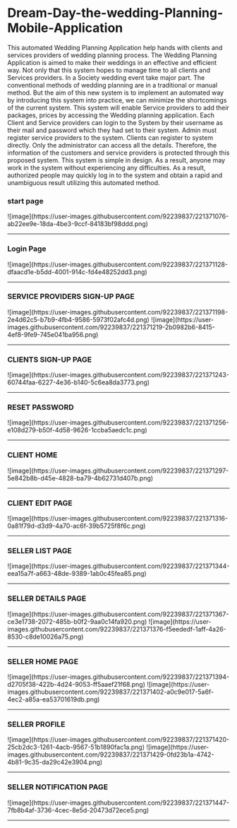 # Dream-Day-the-wedding-Planning-Mobile-Application

<html>
  <head>
  </head>
  <body>
  <p>This automated Wedding Planning Application help hands with clients and services providers of wedding planning process. The Wedding Planning Application is aimed to make their weddings in an effective and efficient way. Not only that this system hopes to manage time to all clients and Services providers. In a Society wedding event take major part. The conventional methods of wedding planning are in a traditional or manual method. But the aim of this new system is to implement an automated way by introducing this system into practice, we can minimize the shortcomings of the current system.  
This system will enable Service providers to add their packages, prices by accessing the Wedding planning application. Each Client and Service providers can login to the System by their username as their mail and password which they had set to their system. Admin must register service providers to the system. Clients can register to system directly. Only the administrator can access all the details. Therefore, the information of the customers and service providers is protected through this proposed system. This system is simple in design. As a result, anyone may work in the system without experiencing any difficulties. As a result, authorized people may quickly log in to the system and obtain a rapid and unambiguous result utilizing this automated method. 
</p>
  <div>
  
<h3>start page</h3>
![image](https://user-images.githubusercontent.com/92239837/221371076-ab22ee9e-18da-4be3-9ccf-84183bf98ddd.png)
      <br>
      <hr>
<h3>Login Page</h3>
![image](https://user-images.githubusercontent.com/92239837/221371128-dfaacd1e-b5dd-4001-914c-fd4e48252dd3.png)
      <br>
      <hr>
<h3>SERVICE PROVIDERS SIGN-UP PAGE </h3>
![image](https://user-images.githubusercontent.com/92239837/221371198-2e4d62c5-b7b9-4fb4-9586-5973f02afc4d.png)
![image](https://user-images.githubusercontent.com/92239837/221371219-2b0982b6-8415-4ef8-9fe9-745e041ba956.png)
      <br>
      <hr>
<h3>CLIENTS SIGN-UP PAGE</h3>
![image](https://user-images.githubusercontent.com/92239837/221371243-60744faa-6227-4e36-b140-5c6ea8da3773.png)
      <br>
      <hr>
<h3>RESET PASSWORD </h3>
![image](https://user-images.githubusercontent.com/92239837/221371256-e108d279-b50f-4d58-9626-1ccba5aedc1c.png)
      <br>
      <hr>
<h3>CLIENT HOME </h3>
![image](https://user-images.githubusercontent.com/92239837/221371297-5e842b8b-d45e-4828-ba79-4b62731d407b.png)
      <br>
      <hr>
<h3>CLIENT EDIT PAGE  </h3>
![image](https://user-images.githubusercontent.com/92239837/221371316-0a81f79d-d3d9-4a70-ac6f-39b5725f8f6c.png)
      <br>
      <hr>
<h3>SELLER LIST PAGE  </h3>  
![image](https://user-images.githubusercontent.com/92239837/221371344-eea15a7f-a663-48de-9389-1ab0c45fea85.png)
      <br>
      <hr>
<h3>SELLER DETAILS PAGE </h3>    
![image](https://user-images.githubusercontent.com/92239837/221371367-ce3e1738-2072-485b-b0f2-9aa0c14fa920.png)
![image](https://user-images.githubusercontent.com/92239837/221371376-f5eededf-1aff-4a26-8530-c8de10026a75.png)
      <br>
      <hr>
<h3>SELLER HOME PAGE </h3>   
 ![image](https://user-images.githubusercontent.com/92239837/221371394-d2705f38-422b-4d24-9053-ff5aaef21f68.png)
![image](https://user-images.githubusercontent.com/92239837/221371402-a0c9e017-5a6f-4ec2-a85a-ea53701619db.png)    
      <br>
      <hr>
<h3>SELLER PROFILE  </h3>  
      ![image](https://user-images.githubusercontent.com/92239837/221371420-25cb2dc3-1261-4acb-9567-51b1890fac1a.png)
      ![image](https://user-images.githubusercontent.com/92239837/221371429-0fd23b1a-4742-4b81-9c35-da29c42e3904.png)
      <br>
      <hr>
<h3>SELLER NOTIFICATION PAGE </h3>   
![image](https://user-images.githubusercontent.com/92239837/221371447-7fb8b4af-3736-4cec-8e5d-20473d72ece5.png)
      <br>
      <hr>
 </div>     
 </body>
 </html>
